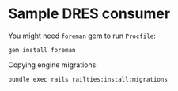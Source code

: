 # Sample DRES consumer

You might need `foreman` gem to run `Procfile`:

    gem install foreman


Copying engine migrations:

    bundle exec rails railties:install:migrations
